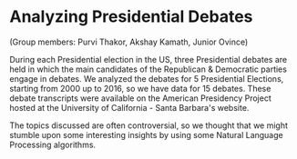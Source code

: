 # Analyzing Presidential Debates
(Group members: Purvi Thakor, Akshay Kamath, Junior Ovince)

During each Presidential election in the US, three Presidential debates are held in which the main candidates of the Republican & Democratic parties engage in debates. We analyzed the debates for 5 Presidential Elections, starting from 2000 up to 2016, so we have data
for 15 debates. These debate transcripts were available on the American Presidency Project hosted at the University of California - Santa Barbara's website.

The topics discussed are often controversial, so we thought that we might stumble upon some interesting insights by using some Natural Language Processing algorithms.
